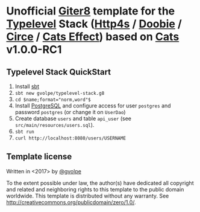 Unofficial [Giter8][g8] template for the [Typelevel][typelevel] Stack ([Http4s][http4s] / [Doobie][doobie] / [Circe][circe] / [Cats Effect][cats-effect]) based on [Cats][cats] v1.0.0-RC1
==========================================================================================================================================================================================

Typelevel Stack QuickStart
--------------------------

1. Install [sbt][sbt]
2. `sbt new gvolpe/typelevel-stack.g8`
3. `cd $name;format="norm,word"$`
4. Install [PostgreSQL][postgresql] and configure access for user `postgres` and password `postgres` (or change it on `UserDao`)
5. Create database `users` and table `api_user` (see `src/main/resources/users.sql`).
6. `sbt run`
7. `curl http://localhost:8080/users/USERNAME`

Template license
----------------
Written in <2017> by [@gvolpe][gvolpe]

To the extent possible under law, the author(s) have dedicated all copyright and related
and neighboring rights to this template to the public domain worldwide.
This template is distributed without any warranty. See <http://creativecommons.org/publicdomain/zero/1.0/>.

[g8]: http://www.foundweekends.org/giter8/
[typelevel]: https://typelevel.org
[http4s]: http://http4s.org/
[doobie]: http://tpolecat.github.io/doobie/
[circe]: https://circe.github.io/circe/
[cats-effect]: https://github.com/typelevel/cats-effect
[cats]: https://typelevel.org/cats/

[sbt]: http://www.scala-sbt.org/1.x/docs/Setup.html
[postgresql]: https://www.postgresql.org/download/
[gvolpe]: https://github.com/gvolpe


